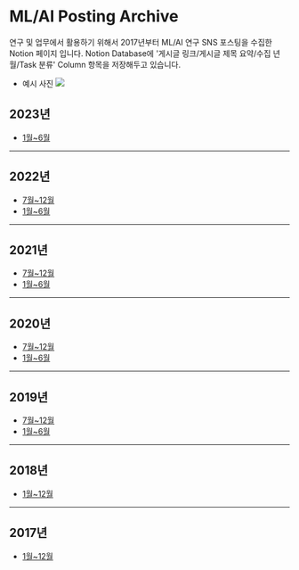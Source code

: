 # ML/AI Posting Archive
연구 및 업무에서 활용하기 위해서 2017년부터 ML/AI 연구 SNS 포스팅을 수집한 Notion 페이지 입니다.
Notion Database에 '게시글 링크/게시글 제목 요약/수집 년 월/Task 분류' Column 항목을 저장해두고 있습니다.
* 예시 사진
![](https://github.com/msp3887/ML-AI-Posting-Archive/blob/main/example.png?raw=true)

## 2023년
- [1월~6월](https://www.notion.so/a34d886e8a3c499f8b568f031981df80?v=f9e19a6d14eb4831b4c8eca3bfcfbda2)
___
## 2022년
- [7월~12월](https://www.notion.so/1b69a142718a467497c13c79c1a48033?v=a321524ae4e14ed990fe85b01ccde360)
- [1월~6월](https://www.notion.so/17c6222efbd7450ab9e3c073818326b3?v=b9219ce614374bc6a1ba5465f86910e2)
___
## 2021년
- [7월~12월](https://www.notion.so/5943639ecfc74f4db9ffc8551bb67e1d?v=93dcab81652c457f88bd75be38fc48e4)
- [1월~6월](https://www.notion.so/0d6c48d6249e4708acc62367ae2a4ead?v=5c3cf33d7c1448e7860e43571740b1c9)
___
## 2020년
- [7월~12월](https://www.notion.so/4f757b75e12945c9885d1b521be56208?v=63b65b2b8c79478e9b2284d43d8c06db)
- [1월~6월](https://www.notion.so/ed7e36e8de9e4a258c4c62e8e2a68f59?v=1228bb539215409086b527a8fb438b77)
___
## 2019년
- [7월~12월](https://charm-honeycrisp-c3c.notion.site/fc2edc4258ac4497892c4449f57664b9?v=cd7e00401f3948b98c05a10dcd7c82dd)
- [1월~6월](https://charm-honeycrisp-c3c.notion.site/d90abeace4d44ce5bfc09e3cac0114e6?v=dfe356c2af704f37a2746f922683d383)
___
## 2018년
- [1월~12월](https://charm-honeycrisp-c3c.notion.site/e6750b52ea0b461697bbe97d04b81894?v=8aef8b38c5244c14b1974d0e6c157438)
___
## 2017년
- [1월~12월](https://charm-honeycrisp-c3c.notion.site/76540d6878b847e0b6a6f761c7ebf3dc?v=73a2d0caecc94314b9bf9f1a9c9ebdd6)
